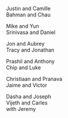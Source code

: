 Justin and Camille  
Bahman and Chau  

Mike and Yun  
Srinivasa and Daniel  

Jon and Aubrey  
Tracy and Jonathan  

Prashil and Anthony  
Chip and Luke  

Christiaan and Pranava  
Jaime and Victor  

Dasha and Joseph  
Vijeth and Carles  
 with Jeremy  
  
